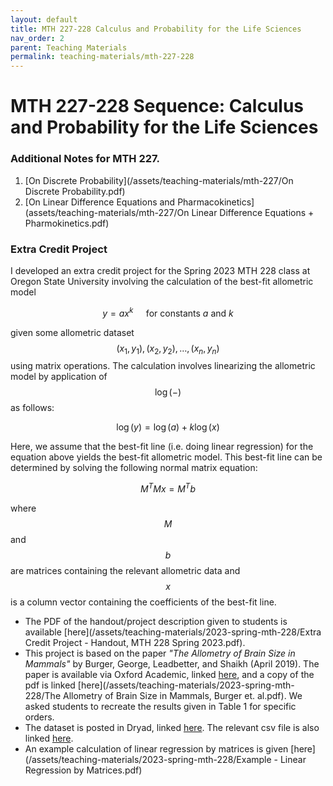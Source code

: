 ```yaml
---
layout: default
title: MTH 227-228 Calculus and Probability for the Life Sciences
nav_order: 2
parent: Teaching Materials
permalink: teaching-materials/mth-227-228
---
```


# MTH 227-228 Sequence: Calculus and Probability for the Life Sciences

### Additional Notes for MTH 227.
1. [On Discrete Probability](/assets/teaching-materials/mth-227/On Discrete Probability.pdf)
1. [On Linear Difference Equations and Pharmacokinetics](assets/teaching-materials/mth-227/On Linear Difference Equations + Pharmokinetics.pdf)

### Extra Credit Project
I developed an extra credit project for the Spring 2023 MTH 228 class at Oregon State University involving the calculation of the best-fit allometric model 

$$y = a x^{k} \quad\text{ for constants } a \text{ and } k$$

given some allometric dataset $$(x_1, y_1), (x_2, y_2), \ldots, (x_n, y_n)$$
using matrix operations.
The calculation involves linearizing the allometric model by application of $$\log(-)$$ as follows:

$$ \log(y) = \log(a) + k \log(x)$$

Here, we assume that the best-fit line (i.e. doing linear regression) for the equation above yields the best-fit allometric model.
This best-fit line can be determined by solving the following normal matrix equation:

$$ 
M^T Mx = M^T b 
$$ 

where $$M$$ and $$b$$ are matrices containing the relevant allometric data and $$x$$ is a column vector containing the coefficients of the best-fit line.

- The PDF of the handout/project description given to students is available [here](/assets/teaching-materials/2023-spring-mth-228/Extra Credit Project - Handout, MTH 228 Spring 2023.pdf).
- This project is based on the paper 
*"The Allometry of Brain Size in Mammals"* by Burger, George, Leadbetter, and Shaikh (April 2019). 
The paper is available via Oxford Academic, linked [here](https://academic.oup.com/jmammal/article/100/2/276/5436908),
and a copy of the pdf is linked [here](/assets/teaching-materials/2023-spring-mth-228/The Allometry of Brain Size in Mammals, Burger et. al.pdf).
We asked students to recreate the results given in Table 1 for specific orders.
- The dataset is posted in Dryad, linked 
[here](https://datadryad.org/stash/dataset/doi:10.5061/dryad.2r62k7s).
The relevant csv file is also linked [here](/assets/teaching-materials/2023-spring-mth-228/BrainAllometry_Supplement_Data.csv).
- An example calculation of linear regression by matrices is given [here](/assets/teaching-materials/2023-spring-mth-228/Example - Linear Regression by Matrices.pdf)